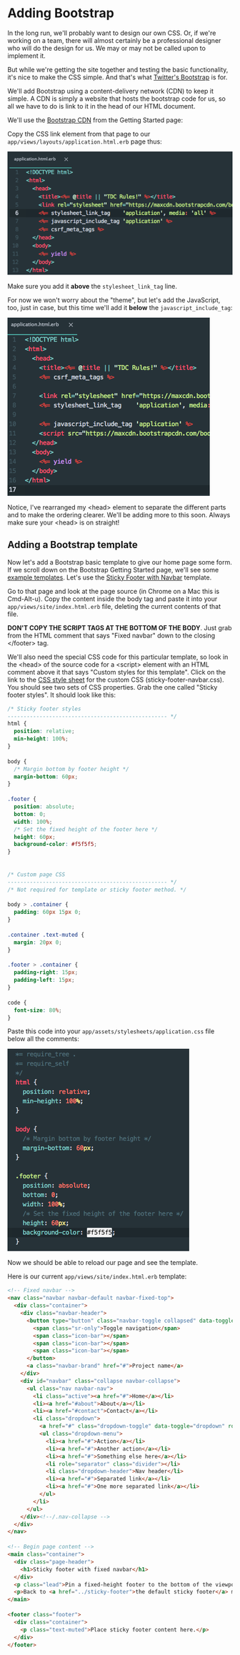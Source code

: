 # Adding Bootstrap

In the long run, we'll probably want to design our own CSS. Or, if we're working on a team, there will almost certainly be a professional designer who will do the design for us. We may or may not be called upon to implement it.

But while we're getting the site together and testing the basic functionality, it's nice to make the CSS simple. And that's what [Twitter's Bootstrap](http://getbootstrap.com/) is for.

We'll add Bootstrap using a content-delivery network (CDN) to keep it simple. A CDN is simply a website that hosts the bootstrap code for us, so all we have to do is link to it in the head of our HTML document.

We'll use the [Bootstrap CDN](http://getbootstrap.com/getting-started/) from the Getting Started page:

Copy the CSS link element from that page to our `app/views/layouts/application.html.erb` page thus:

![Bootstrap CSS CDN link](/images/bootstrap-css-cdn-link.png)

Make sure you add it **above** the `stylesheet_link_tag` line.

For now we won't worry about the "theme", but let's add the JavaScript, too, just in case, but this time we'll add it **below** the `javascript_include_tag`:

![Bootstrap JS CDN link](/images/bootstrap-js-cdn-link.png)

Notice, I've rearranged my &lt;head&gt; element to separate the different parts and to make the ordering clearer. We'll be adding more to this soon. Always make sure your &lt;head&gt; is on straight!

## Adding a Bootstrap template

Now let's add a Bootstrap basic template to give our home page some form. If we scroll down on the Bootstrap Getting Started page, we'll see some [example templates](http://getbootstrap.com/getting-started/#examples). Let's use the [Sticky Footer with Navbar](http://getbootstrap.com/examples/sticky-footer-navbar/) template.

Go to that page and look at the page source (in Chrome on a Mac this is Cmd-Alt-u). Copy the content inside the body tag and paste it into your `app/views/site/index.html.erb` file, deleting the current contents of that file.

**DON'T COPY THE SCRIPT TAGS AT THE BOTTOM OF THE BODY**. Just grab from the HTML comment that says "Fixed navbar" down to the closing &lt;/footer&gt; tag.

We'll also need the special CSS code for this particular template, so look in the &lt;head&gt; of the source code for a &lt;script&gt; element with an HTML comment above it that says "Custom styles for this template". Click on the link to the [CSS style sheet](http://getbootstrap.com/examples/sticky-footer-navbar/sticky-footer-navbar.css) for the custom CSS (sticky-footer-navbar.css). You should see two sets of CSS properties. Grab the one called "Sticky footer styles". It should look like this:

```css
/* Sticky footer styles
-------------------------------------------------- */
html {
  position: relative;
  min-height: 100%;
}

body {
  /* Margin bottom by footer height */
  margin-bottom: 60px;
}

.footer {
  position: absolute;
  bottom: 0;
  width: 100%;
  /* Set the fixed height of the footer here */
  height: 60px;
  background-color: #f5f5f5;
}


/* Custom page CSS
-------------------------------------------------- */
/* Not required for template or sticky footer method. */

body > .container {
  padding: 60px 15px 0;
}

.container .text-muted {
  margin: 20px 0;
}

.footer > .container {
  padding-right: 15px;
  padding-left: 15px;
}

code {
  font-size: 80%;
}
```

Paste this code into your `app/assets/stylesheets/application.css` file below all the comments:

![Sticky footer CSS](/images/sticky-footer-css.png)

Now we should be able to reload our page and see the template.

Here is our current `app/views/site/index.html.erb` template:

```html
<!-- Fixed navbar -->
<nav class="navbar navbar-default navbar-fixed-top">
  <div class="container">
    <div class="navbar-header">
      <button type="button" class="navbar-toggle collapsed" data-toggle="collapse" data-target="#navbar" aria-expanded="false" aria-controls="navbar">
        <span class="sr-only">Toggle navigation</span>
        <span class="icon-bar"></span>
        <span class="icon-bar"></span>
        <span class="icon-bar"></span>
      </button>
      <a class="navbar-brand" href="#">Project name</a>
    </div>
    <div id="navbar" class="collapse navbar-collapse">
      <ul class="nav navbar-nav">
        <li class="active"><a href="#">Home</a></li>
        <li><a href="#about">About</a></li>
        <li><a href="#contact">Contact</a></li>
        <li class="dropdown">
          <a href="#" class="dropdown-toggle" data-toggle="dropdown" role="button" aria-haspopup="true" aria-expanded="false">Dropdown <span class="caret"></span></a>
          <ul class="dropdown-menu">
            <li><a href="#">Action</a></li>
            <li><a href="#">Another action</a></li>
            <li><a href="#">Something else here</a></li>
            <li role="separator" class="divider"></li>
            <li class="dropdown-header">Nav header</li>
            <li><a href="#">Separated link</a></li>
            <li><a href="#">One more separated link</a></li>
          </ul>
        </li>
      </ul>
    </div><!--/.nav-collapse -->
  </div>
</nav>

<!-- Begin page content -->
<main class="container">
  <div class="page-header">
    <h1>Sticky footer with fixed navbar</h1>
  </div>
  <p class="lead">Pin a fixed-height footer to the bottom of the viewport in desktop browsers with this custom HTML and CSS. A fixed navbar has been added with <code>padding-top: 60px;</code> on the <code>body > .container</code>.</p>
  <p>Back to <a href="../sticky-footer">the default sticky footer</a> minus the navbar.</p>
</main>

<footer class="footer">
  <div class="container">
    <p class="text-muted">Place sticky footer content here.</p>
  </div>
</footer>
```

